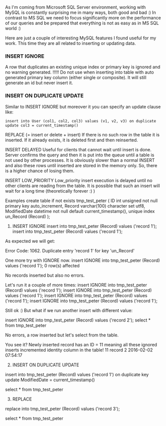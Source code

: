 As I'm coming from Microsoft SQL Server environment, working with MySQL is constantly surprising me in many ways, both good and bad :) In contrast to MS SQL we need to focus significantly more on the performance of our queries and be prepared that everything is not as easy as in MS SQL world :)

Here are just a couple of interesting MySQL features I found useful for my work. This time they are all related to inserting or updating data.

### INSERT IGNORE
A row that duplicates an existing unique index or primary key is ignored and no warning generated.
!!!!! Do not use when inserting into table with auto generated primary key column (either single or composite). It will still generate an id but never insert it.

### INSERT ON DUPLICATE UPDATE
Similar to INSERT IGNORE but moreover it you can specify an update clause like:

`insert into User (col1, col2, col3) values (v1, v2, v3) on duplicate update col3 = current_timestamp()`

REPLACE (= insert or delete + insert)
If there is no such row in the table it is inserted. If it already exists, it is deleted first and then reinserted.

INSERT DELAYED
Useful for clients that cannot wait until insert is done. Server confirms the query and then it is put into the queue until a table is not used by other processes. It is obviously slower than a normal INSERT and also these rows until inserted are stored in the memory only. So, there is a higher chance of losing them.

INSERT LOW_PRIORITY
Low_priority insert execution is delayed until no other clients are reading from the table. It is possible that such an insert will wait for a long time (theoretically forever :) )

Examples
create table if not exists tmp_test_peter 
(
ID int unsigned not null primary key auto_increment,
Record varchar(100) character set utf8,
ModifiedDate datetime not null default current_timestamp(),
unique index un_Record (Record)
);



1) INSERT IGNORE
insert into tmp_test_peter (Record) values ('record 1');
insert into tmp_test_peter (Record) values ('record 1');

As expected we will get:

Error Code: 1062. Duplicate entry 'record 1' for key 'un_Record'

One more try with IGNORE now. 
insert IGNORE into tmp_test_peter (Record) values ('record 1');
0 row(s) affected

No records inserted but also no errors.



Let's run it a couple of more times:
insert IGNORE into tmp_test_peter (Record) values ('record 1');
insert IGNORE into tmp_test_peter (Record) values ('record 1');
insert IGNORE into tmp_test_peter (Record) values ('record 1');
insert IGNORE into tmp_test_peter (Record) values ('record 1');


Still ok :) But what if we run another insert with different value:

insert IGNORE into tmp_test_peter (Record) values ('record 2');
select * from tmp_test_peter

No errors, a row inserted but let's select from the table. 

You see it? Newly inserted record has an ID = 11 meaning all these ignored inserts incremented identity column in the table!
11 record 2 2016-02-02 07:54:17

2) INSERT ON DUPLICATE UPDATE

insert into tmp_test_peter (Record)
values ('record 1')
on duplicate key update ModifiedDate = current_timestamp()

select * from tmp_test_peter

3) REPLACE

replace into tmp_test_peter (Record) values ('record 3');

select * from tmp_test_peter
